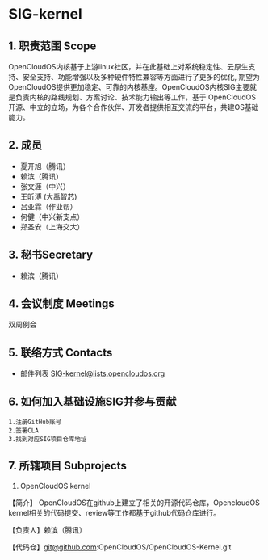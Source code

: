 # SIG-kernel
## 1. 职责范围 Scope
OpenCloudOS内核基于上游linux社区，并在此基础上对系统稳定性、云原生支持、安全支持、功能增强以及多种硬件特性兼容等方面进行了更多的优化,
期望为OpenCloudOS提供更加稳定、可靠的内核基座。OpenCloudOS内核SIG主要就是负责内核的路线规划、方案讨论、技术能力输出等工作，基于
OpenCloudOS开源、中立的立场，为各个合作伙伴、开发者提供相互交流的平台，共建OS基础能力。
## 2. 成员
- 夏开旭（腾讯）
- 赖滨（腾讯）
- 张文涯（中兴）
- 王昕溥 (大禹智芯)
- 吕亚霖（作业帮）
- 何健（中兴新支点）
- 郑圣安（上海交大）
## 3. 秘书Secretary
- 赖滨（腾讯）
## 4. 会议制度 Meetings
双周例会
## 5. 联络方式 Contacts
- 邮件列表 SIG-kernel@lists.opencloudos.org
## 6. 如何加入基础设施SIG并参与贡献
	1.注册GitHub账号
	2.签署CLA
	3.找到对应SIG项目仓库地址
## 7. 所辖项目 Subprojects
1. OpenCloudOS kernel

【简介】 OpenCloudOS在github上建立了相关的开源代码仓库，OpencloudOS kernel相关的代码提交、review等工作都基于github代码仓库进行。

【负责人】赖滨（腾讯）

【代码仓】git@github.com:OpenCloudOS/OpenCloudOS-Kernel.git
